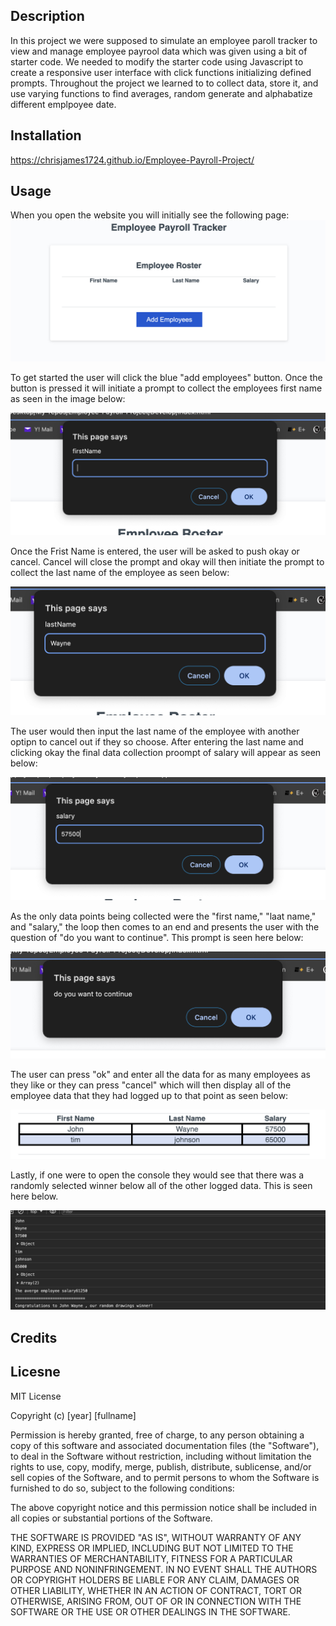 ## Description

In this project we were supposed to simulate an employee paroll tracker to view and manage employee payrool data which was given using a bit of starter code. We needed to modify the starter code using Javascript to create a responsive user interface with click functions initializing defined prompts. Throughout the project we learned to to collect data, store it, and use varying functions to find averages, random generate and alphabatize different emplpoyee date.

## Installation

https://chrisjames1724.github.io/Employee-Payroll-Project/

## Usage

When you open the website you will initially see the following page:
![alt text](<images/initial page.png>)

To get started the user will click the blue "add employees" button. Once the button is pressed it will initiate a prompt to collect the employees first name as seen in the image below:

![alt text](<images/Collect First Name.png>)

Once the Frist Name is entered, the user will be asked to push okay or cancel. Cancel will close the prompt and okay will then initiate the prompt to collect the last name of the employee as seen below:

![alt text](<images/Collect Last Name.png>)

The user would then input the last name of the employee with another optipn to cancel out if they so choose. After entering the last name and clicking okay the final data collection proompt of salary will appear as seen below:

![alt text](<images/Enter a Salary.png>)

As the only data points being collected were the "first name," "laat name," and "salary," the loop then comes to an end and presents the user with the question of "do you want to continue". This prompt is seen here below:

![alt text](<images/Continue or Cancel.png>)

The user can press "ok" and enter all the data for as many employees as they like or they can press "cancel" which will then display all of the employee data that they had logged up to that point as seen below:

![alt text](<images/Employee data log.png>)

Lastly, if one were to open the console they would see that there was a randomly selected winner below all of the other logged data. This is seen here below.

![alt text](<images/Random Winner!!.png>)

## Credits

## Licesne

MIT License

Copyright (c) [year] [fullname]

Permission is hereby granted, free of charge, to any person obtaining a copy of this software and associated documentation files (the "Software"), to deal in the Software without restriction, including without limitation the rights to use, copy, modify, merge, publish, distribute, sublicense, and/or sell copies of the Software, and to permit persons to whom the Software is furnished to do so, subject to the following conditions:

The above copyright notice and this permission notice shall be included in all copies or substantial portions of the Software.

THE SOFTWARE IS PROVIDED "AS IS", WITHOUT WARRANTY OF ANY KIND, EXPRESS OR IMPLIED, INCLUDING BUT NOT LIMITED TO THE WARRANTIES OF MERCHANTABILITY, FITNESS FOR A PARTICULAR PURPOSE AND NONINFRINGEMENT. IN NO EVENT SHALL THE AUTHORS OR COPYRIGHT HOLDERS BE LIABLE FOR ANY CLAIM, DAMAGES OR OTHER LIABILITY, WHETHER IN AN ACTION OF CONTRACT, TORT OR OTHERWISE, ARISING FROM, OUT OF OR IN CONNECTION WITH THE SOFTWARE OR THE USE OR OTHER DEALINGS IN THE SOFTWARE.
